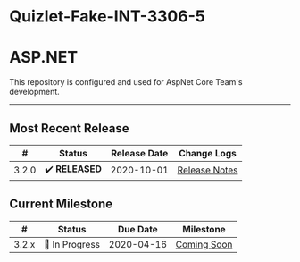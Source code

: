 # Quizlet-Fake-INT-3306-5

# ASP.NET 

This repository is configured and used for AspNet Core Team's development. 

____________

## Most Recent Release

|  #   |     Status     |  Release Date  |                         Change Logs                         
| :--: | :------------: | :--------: | :----------------------------------------------------------: | 
| 3.2.0 | ✔️ **RELEASED** | 2020-10-01 | [Release Notes](https://docs.abp.io/en/abp/latest)

## Current Milestone
|  #   |    Status     | Due Date |                          Milestone                           |
| :--: | :-----------: | :------: | :----------------------------------------------------------: |
| 3.2.x  | 🚧 In Progress |2020-04-16| [Coming Soon]('')<br>
